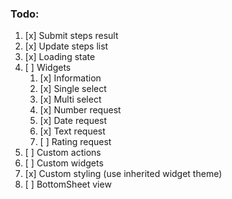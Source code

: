 ### Todo:
1) [x] Submit steps result
2) [x] Update steps list
3) [x] Loading state
4) [ ] Widgets
   1) [x] Information
   2) [x] Single select
   3) [x] Multi select
   4) [x] Number request
   5) [x] Date request
   6) [x] Text request
   7) [ ] Rating request
5) [ ] Custom actions
6) [ ] Custom widgets
7) [x] Custom styling (use inherited widget theme)
8) [ ] BottomSheet view
